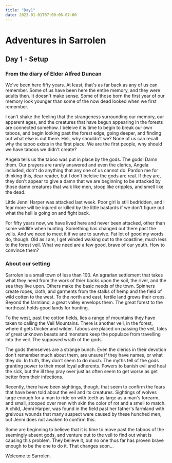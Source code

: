 ```yaml
---
title: "Day1"
date: 2023-01-01T07:00:06-07:00
---
```

# Adventures in Sarrolen

## Day 1 - Setup

### From the diary of Elder Alfred Duncan

We've been here fifty years. At least, that's as far back as any of us can remember. Some of us have been here the entire memory, and they were adults then. It doesn't make sense. Some of those born the first year of our memory look younger than some of the now dead looked when we first remember.

I can't shake the feeling that the strangeness surrounding our memory, our apparent ages, and the creatures that have begun appearing in the forests are connected somehow. I beleive it is time to begin to break our own taboos, and begin looking past the forest edge, going deeper, and finding out what else is out there. Hell, why shouldn't we? None of us can recall why the taboo exists in the first place. We are the first people, why should we have taboos we didn't create?

Angela tells us the taboo was put in place by the gods. The gods! Damn them. Our prayers are rarely answered and even the clerics, Angela included, don't do anything that any one of us cannot do. Pardon me for thinking this, dear reader, but I don't beleive the gods are real. If they are, they don't appear to give a damn that we are beginning to be attacked by those damn creatures that walk like men, stoop like cripples, and smell like the dead.

Little Jenni Harper was attacked last week. Poor girl is still bedridden, and I fear more will be injured or killed by the little bastards if we don't figure out what the hell is going on and fight back. 

For fifty years now, we have lived here and never been attacked, other than some wildlife when hunting. Something has changed out there past the veils. And we need to meet it if we are to survive. Fat lot of good my words do, though. Old as I am, I get winded walking out to the coastline, much less to the forest veil. What we need are a few good, brave of our youth. How to convince them?

### About our setting

Sarrolen is a small town of less than 100. An agrarian settlement that takes what they need from the work of thier backs upon the soil, the river, and the sea they live upon. Others make the basic needs of the town. Spinners create ropes, cloth, and garments from the stalks of hemp and the field of wild cotten to the west. To the north and east, fertile land grows their crops. Beyond the farmland, a great valley envelops them. The great forest to the northeast holds good lands for hunting. 

To the west, past the cotton fields, lies a range of mountains they have taken to calling the Veil Mountains. There is another veil, in the forest, where it gets thicker and wilder. Taboos are placed on passing the veil, tales of great unknown beasts and monsters keep the populace from travelling into the veil. The supposed wrath of the gods.

The gods themselves are a strange bunch. Even the clerics in their devotion don't remember much about them, are unsure if they have names, or what they do. In truth, they don't seem to do much. The myths tell of the gods granting power to their most loyal adherents. Powers to banish evil and heal the sick, but the ill they pray over just as often seem to get worse as get better from their infections. 

Recently, there have been sightings, though, that seem to confirm the fears that have been told about the veil and its creatures. Sightings of wolves large enough for a man to ride on with teeth as large as a man's forearm, and small, stooped over men with skin the color of rot and a smell to match. A child, Jenni Harper, was found in the field past her father's farmland with greivous wounds that many suspect were caused by these hunched men, but Jenni does not awaken to confirm this. 

Some are beginning to believe that it is time to move past the taboos of the seemingly absent gods, and venture out to the veil to find out what is causing this problem. They believe it, but no one thus far has proven brave enough to be the one to do it. That changes soon...

Welcome to Sarrolen.
